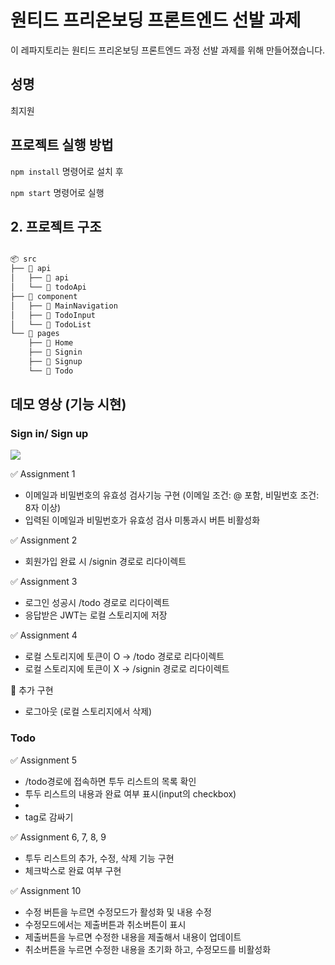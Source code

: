 # 원티드 프리온보딩 프론트엔드 선발 과제

이 레파지토리는 원티드 프리온보딩 프론트엔드 과정 선발 과제를 위해 만들어졌습니다.

## 성명

최지원

## 프로젝트 실행 방법

`npm install` 명령어로 설치 후

`npm start` 명령어로 실행

## 2. 프로젝트 구조

```bash

📦 src
├── 📂 api
│   ├── 📂 api
│   └── 📄 todoApi
├── 📂 component
│   ├── 📂 MainNavigation
│   ├── 📂 TodoInput
│   └── 📄 TodoList
└── 📂 pages
    ├── 📄 Home
    ├── 📄 Signin
    ├── 📄 Signup
    └── 📄 Todo

```

## 데모 영상 (기능 시현)

### Sign in/ Sign up

<img src="https://github.com/mieum12/wanted-pre-onboarding-frontend/assets/119471104/7faf2be1-ad7c-4cfd-9f49-77f29bd3359f">

✅ Assignment 1

- 이메일과 비밀번호의 유효성 검사기능 구현 (이메일 조건: @ 포함, 비밀번호 조건: 8자 이상)
- 입력된 이메일과 비밀번호가 유효성 검사 미통과시 버튼 비활성화

✅ Assignment 2

- 회원가입 완료 시 /signin 경로로 리다이렉트

✅ Assignment 3

- 로그인 성공시 /todo 경로로 리다이렉트
- 응답받은 JWT는 로컬 스토리지에 저장

✅ Assignment 4

- 로컬 스토리지에 토큰이 O -> /todo 경로로 리다이렉트
- 로컬 스토리지에 토큰이 X -> /signin 경로로 리다이렉트

🌟 추가 구현

- 로그아웃 (로컬 스토리지에서 삭제)

### Todo

✅ Assignment 5

- /todo경로에 접속하면 투두 리스트의 목록 확인
- 투두 리스트의 내용과 완료 여부 표시(input의 checkbox)
- <li> tag로 감싸기

✅ Assignment 6, 7, 8, 9

- 투두 리스트의 추가, 수정, 삭제 기능 구현
- 체크박스로 완료 여부 구현

✅ Assignment 10

- 수정 버튼을 누르면 수정모드가 활성화 및 내용 수정
- 수정모드에서는 제출버튼과 취소버튼이 표시
- 제출버튼을 누르면 수정한 내용을 제출해서 내용이 업데이트
- 취소버튼을 누르면 수정한 내용을 초기화 하고, 수정모드를 비활성화
